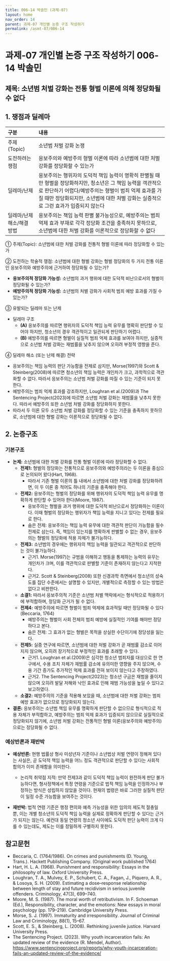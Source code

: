 ```yaml
---
title: 006-14 박솔민 (과제-07)
layout: home
nav_order: 14
parent: 과제-07 개인별 논증 구조 작성하기
permalink: /asmt-07/006-14
---
```


# 과제-07 개인별 논증 구조 작성하기 006-14 박솔민

## 제목: 소년범 처벌 강화는 전통 형벌 이론에 의해 정당화될 수 없다 

## 1. 쟁점과 딜레마

| 구분 | 내용 |
|:---|:---|
| 주제(Topic) | 소년범 처벌 강화 논쟁 |
| 도전하려는 쟁점 | 응보주의와 예방주의 형벌 이론에 따라 소년범에 대한 처벌 강화를 정당화할 수 있는가 |
| 딜레마/난제 | 응보주의는 행위자의 도덕적 책임 능력이 명확히 판별될 때만 형벌을 정당화하지만, 청소년은 그 책임 능력을 객관적으로 판단하기 어렵다/예방주의는 형벌이 범죄 억제 효과를 가질 때만 정당화되지만, 소년범에 대한 처벌 강화는 실증적으로 그런 효과가 입증되지 않는다 |
| 딜레마/난제 해소/해결 방법 | 응보주의는 책임 능력 판별 불가능성으로, 예방주의는 범죄 억제 효과 부재로 각각 정당화 조건을 충족하지 못하므로, 소년범에 대한 처벌 강화를 이론적으로 정당화할 수 없다 |

① 주제(Topic): 소년범에 대한 처벌 강화를 전통적 형벌 이론에 따라 정당화할 수 있는가 

② 도전하는 학술적 쟁점: 소년범에 대한 형벌 강화는 형벌 정당화의 두 가지 전통 이론인 응보주의와 예방주의에 근거하여 정당화될 수 있는가? 

- **응보주의적 정당화 가능성:** 소년범의 과거 행위에 대한 도덕적 비난으로서의 형벌이 정당화될 수 있는가?  
- **예방주의적 정당화 가능성:** 소년범의 처벌 강화가 사회적 범죄 예방 효과를 가질 수 있는가?

③ 유발되는 딜레마 또는 난제

- 딜레마 구조
  - **(A)** 응보주의를 따르면 행위자의 도덕적 책임 능력 유무를 명확히 판단할 수 있어야 하지만, 청소년의 경우 객관적이고 일관되게 판단하기 어렵다.
  - **(B)** 예방주의를 따르면 형벌이 실질적 범죄 억제 효과를 보여야 하지만, 실증적으로 소년범 처벌 강화는 재범률을 낮추지 않으며 오히려 부정적 영향을 준다.

④ 딜레마 해소 (또는 난제 해결) 전략

- 응보주의는 책임 능력의 판단 가능함을 전제로 삼지만, Morse(1997)와 Scott & Steinberg(2008)에 따르면 청소년의 책임 능력은 개인차가 크고, 과학적으로 객관화할 수 없다. 따라서 응보주의는 소년범 처벌 강화를 따질 수 있는 기준이 되지 못한다.
- 예방주의는 범죄 억제 효과를 강조하지만, Loughran et al.(2009)과 The Sentencing Project(2023)에 따르면 소년범 처벌 강화는 재범률을 낮추지 못한다. 따라서 예방주의 또한 소년범 처벌 강화를 정당화하지 못한다.
- 따라서 두 이론 모두 소년범 처벌 강화를 정당화할 수 있는 기준을 충족하지 못하므로, 소년범에 대한 형벌 강화는 이론적으로 정당화될 수 없다.

## 2. 논증구조

### 기본구조

- **논제:** 소년범에 대한 처벌 강화를 전통 형벌 이론에 따라 정당화할 수 없다.
  - **전제1:** 형벌의 정당화는 전통적으로 응보주의와 예방주의라는 두 이론을 중심으로 논의되어 왔다(Hart, 1968). 
      - 따라서 기존 형벌 이론의 틀 내에서 소년범에 대한 처벌 강화를 정당화하려면, 이 두 이론 중 적어도 하나의 기준을 충족해야 한다.
  - **전제2:** 응보주의는 형벌의 정당화를 위해 행위자의 도덕적 책임 능력 유무를 명확하게 판단할 수 있어야 한다(Moore, 1987).
      - 응보주의는 형벌을 과거 행위에 대한 도덕적 비난으로서 정당화하는 이론이다. 이때 형벌의 정당화는 행위자가 책임 능력을 지니고 있다는 전제를 필요로 한다.
      - 숨은 전제: 응보주의는 책임 능력 유무에 대한 객관적 판단이 가능함을 필수 전제로 삼는다. 즉, 책임이 있는지를 명확하게 판별할 수 없는 경우, 응보주의는 형벌의 정당화에 적용 자체가 불가능하다.
  - **전제3:** 소년범의 경우에는 행위자의 책임 능력을 일관되고 객관적으로 판단하는 것이 불가능하다.
      - 근거1. Morse(1997)는 규범을 이해하고 행동을 통제하는 능력의 유무는 개인차가 크며, 이를 객관적으로 판별할 기준이 존재하지 않는다고 지적한다.
      - 근거2. Scott & Steinberg(2008) 또한 신경과학 측면에서 청소년의 성숙도를 집단 수준에서는 설명할 수 있지만, 개별적으로 측정할 수 있는 방법은 없다고 비판한다.
  - **소결1:** 따라서 응보주의적 기준은 소년범 처벌 맥락에서는 형식적으로 적용하기에 부적합하며, 정당화 근거가 될 수 없다.
  - **전제4:** 예방주의에 따르면 형벌이 범죄 억제에 효과적일 때만 정당화될 수 있다(Beccaria, 1764)
      - 예방주의는 형벌이 사회 전체의 범죄 예방에 실질적인 기여를 해야만 정당하다고 본다. 
      - 숨은 전제: 그 효과가 없는 형벌은 목적을 상실한 수단이기에 정당성을 잃는다.
  - **전제5:** 실증 연구에 따르면, 소년범에 대한 처벌 강화가 곧 재범률 감소로 이어지지 않으며, 오히려 장기적으로 부정적인 효과를 초래할 수 있다.
      - 근거1. Loughran et al.(2009)은 심각한 청소년 범죄자를 대상으로 한 연구에서, 수용 조치 자체가 재범률 감소에 유의미한 영향을 주지 않으며, 수용 기간 증가도 추가적인 억제 효과를 전혀 보이지 않는다고 주장하였다.
      - 근거2. The Sentencing Project(2023)는 청소년 구금은 재범을 줄이지 않으며 오히려 발달 저해와 낙인 효과로 인해 재범 가능성을 높일 수 있다고 보고하였다.
  - **소결2:** 예방주의의 기준을 적용해 보았을 때, 소년범에 대한 처벌 강화는 범죄 예방 효과가 없으므로 정당화되지 않는다.
- **결론:** 응보주의는 소년범 책임 유무를 명확하게 판단할 수 없으므로 형식적으로 적용 자체가 부적합하고, 예방주의는 범죄 억제 효과가 입증되지 않으므로 실질적으로 정당화되지 않기에, 소년범 처벌 강화는 전통적인 형벌 이론(응보주의와 예방주의)으로는 정당화될 수 없다.  

### 예상반론과 재반박

- **예상반론:** 현행 법률상 형사 미성년자 기준이나 소년법상 처벌 연령이 정해져 있다는 사실은, 곧 도덕적 책임 능력을 어느 정도 객관적으로 판단할 수 있다는 사회적 합의가 이미 존재함을 의미한다.
  - 논리적 취약점 지적: 만약 전제3과 같이 도덕적 책임 능력이 완전하게 판단 불가능하다면, 형사정책에서 특정 연령을 기준으로 법적 책임 능력을 인정하거나 부정하는 방식은 성립하지 않았을 것이다. 현재의 법령은 바로 그러한 실질적 판단이 일정 수준 가능함을 보여주는 것이다.

- **재반박:** 법적 연령 기준은 행정 편의와 예측 가능성을 위한 임의의 제도적 절충일 뿐, 이는 개별 청소년의 도덕적 책임 능력을 실제로 정확하게 판단할 수 있다는 근거가 되지는 않는다. 예컨대 동일 연령의 청소년 사이에도 도덕적 판단 능력이 크게 다를 수 있는데도, 제도는 이를 정밀하게 구별하지 못한다.

## 참고문헌
- Beccaria, C. (1764/1986). On crimes and punishments (D. Young, Trans.). Hackett Publishing Company. (Original work published 1764)
- Hart, H. L. A. (1968). Punishment and responsibility: Essays in the philosophy of law. Oxford University Press.
- Loughran, T. A., Mulvey, E. P., Schubert, C. A., Fagan, J., Piquero, A. R., & Losoya, S. H. (2009).
Estimating a dose–response relationship between length of stay and future recidivism in serious juvenile offenders. Criminology, 47(3), 699–740. 
- Moore, M. S. (1987). The moral worth of retributivism. In F. Schoeman (Ed.), Responsibility, character, and the emotions: New essays in moral psychology (pp. 179–219). Cambridge University Press.
-  Morse, S. J. (1997). Immaturity and irresponsibility. Journal of Criminal Law and Criminology, 88(1), 15–67.
- Scott, E. S., & Steinberg, L. (2008). Rethinking juvenile justice. Harvard University Press.
- The Sentencing Project. (2023). Why youth incarceration fails: An updated review of the evidence (R. Mendel, Author). https://www.sentencingproject.org/reports/why-youth-incarceration-fails-an-updated-review-of-the-evidence/